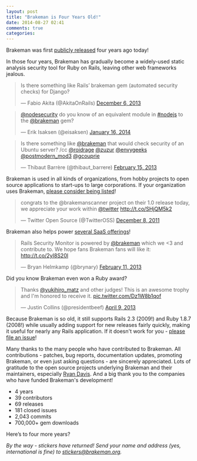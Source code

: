 ```yaml
---
layout: post
title: "Brakeman is Four Years Old!"
date: 2014-08-27 02:41
comments: true
categories: 
---
```


Brakeman was first [publicly released](https://github.com/presidentbeef/brakeman/commit/cd1663fb22bbe2e1097bac8f9ee96fcdadc07fd2) four years ago today!

In those four years, Brakeman has gradually become a widely-used static analysis security tool for Ruby on Rails, leaving other web frameworks jealous.

<blockquote class="twitter-tweet" lang="en"><p>Is there something like Rails’ brakeman gem (automated security checks) for Django?</p>&mdash; Fabio Akita (@AkitaOnRails) <a href="https://twitter.com/AkitaOnRails/statuses/409037162987155457">December 6, 2013</a></blockquote>
<script async src="//platform.twitter.com/widgets.js" charset="utf-8"></script>

<blockquote class="twitter-tweet" lang="en"><p><a href="https://twitter.com/nodesecurity">@nodesecurity</a> do you know of an equivalent module in <a href="https://twitter.com/hashtag/nodejs?src=hash">#nodejs</a> to the <a href="https://twitter.com/brakeman">@brakeman</a> gem?</p>&mdash; Erik Isaksen (@eisaksen) <a href="https://twitter.com/eisaksen/statuses/423965742883950592">January 16, 2014</a></blockquote>
<script async src="//platform.twitter.com/widgets.js" charset="utf-8"></script>

<blockquote class="twitter-tweet" lang="en"><p>Is there something like <a href="https://twitter.com/brakeman">@brakeman</a> that would check security of an Ubuntu server? /cc <a href="https://twitter.com/roidrage">@roidrage</a> <a href="https://twitter.com/zuzur">@zuzur</a> <a href="https://twitter.com/envygeeks">@envygeeks</a> <a href="https://twitter.com/postmodern_mod3">@postmodern_mod3</a> <a href="https://twitter.com/gcouprie">@gcouprie</a></p>&mdash; Thibaut Barrère (@thibaut_barrere) <a href="https://twitter.com/thibaut_barrere/statuses/302394306277285889">February 15, 2013</a></blockquote>
<script async src="//platform.twitter.com/widgets.js" charset="utf-8"></script>

Brakeman is used in all kinds of organizations, from hobby projects to open source applications to start-ups to large corporations. If your organization uses Brakeman, [please consider being listed](http://brakemanscanner.org/brakeman_users/)!

<blockquote class="twitter-tweet" lang="en"><p>congrats to the @brakemanscanner project on their 1.0 release today, we appreciate your work within <a href="https://twitter.com/twitter">@twitter</a> <a href="http://t.co/SHjQM5k2">http://t.co/SHjQM5k2</a></p>&mdash; Twitter Open Source (@TwitterOSS) <a href="https://twitter.com/TwitterOSS/statuses/144865822941265920">December 8, 2011</a></blockquote>
<script async src="//platform.twitter.com/widgets.js" charset="utf-8"></script>

Brakeman also helps power [several SaaS offerings](https://github.com/presidentbeef/brakeman/wiki/Brakeman-as-a-Service)!

<blockquote class="twitter-tweet" lang="en"><p>Rails Security Monitor is powered by <a href="https://twitter.com/brakeman">@brakeman</a> which we &lt;3 and contribute to. We hope fans Brakeman fans will like it: <a href="http://t.co/2yI8S20l">http://t.co/2yI8S20l</a></p>&mdash; Bryan Helmkamp (@brynary) <a href="https://twitter.com/brynary/statuses/301070119176642560">February 11, 2013</a></blockquote>
<script async src="//platform.twitter.com/widgets.js" charset="utf-8"></script>

Did you know Brakeman even won a Ruby award?

<blockquote class="twitter-tweet" lang="en"><p>Thanks <a href="https://twitter.com/yukihiro_matz">@yukihiro_matz</a> and other judges! This is an awesome trophy and I&#39;m honored to receive it. <a href="http://t.co/Dz1W8b1qof">pic.twitter.com/Dz1W8b1qof</a></p>&mdash; Justin Collins (@presidentbeef) <a href="https://twitter.com/presidentbeef/statuses/321756142449598464">April 9, 2013</a></blockquote>
<script async src="//platform.twitter.com/widgets.js" charset="utf-8"></script>

Because Brakeman is so old, it still supports Rails 2.3 (2009!) and Ruby 1.8.7 (2008!) while usually adding support for new releases fairly quickly, making it useful for nearly any Rails application. If it doesn't work for you - [please file an issue](https://github.com/presidentbeef/brakeman/issues)!

Many thanks to the many people who have contributed to Brakeman. All contributions - patches, bug reports, documentation updates, promoting Brakeman, or even just asking questions - are sincerely appreciated. Lots of gratitude to the open source projects underlying Brakeman and their maintainers, especially [Ryan Davis](https://twitter.com/the_zenspider). And a big thank you to the companies who have funded Brakeman's development!

* 4 years
* 39 contributors
* 69 releases
* 181 closed issues
* 2,043 commits
* 700,000+ gem downloads

Here’s to four more years?

*By the way - stickers have returned! Send your name and address (yes, international is fine) to <a href='mail&#116;o&#58;st%69&#99;&#107;%65&#37;72s&#64;bra&#107;&#101;&#109;&#97;&#37;&#54;&#69;&#46;or&#103;'>stic&#107;ers&#64;brakeman&#46;org</a>.*
